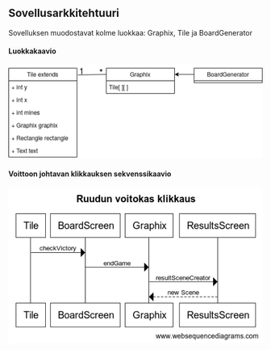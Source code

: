 ## Sovellusarkkitehtuuri

Sovelluksen muodostavat kolme luokkaa: Graphix, Tile ja BoardGenerator

#### Luokkakaavio

![Luokkakaavio](/dokumentaatio/kuvat/luokkakaavio.png "luokkakaavio")

#### Voittoon johtavan klikkauksen sekvenssikaavio

![voitto_sekvenssikaavio](/dokumentaatio/kuvat/voitto_sekvenssikaavio.png "voitto_sekvenssikaavio")
